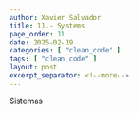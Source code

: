 ```yaml
---
author: Xavier Salvador
title: 11.- Systems
page_order: 11
date: 2025-02-19
categories: [ "clean_code" ]
tags: [ "clean code" ]
layout: post
excerpt_separator: <!--more-->
---
```

Sistemas